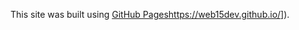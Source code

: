 This site was built using [GitHub Pages]([https://web15dev.github.io/)https://web15dev.github.io/]).
